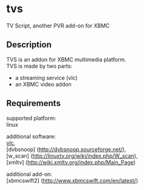 # tvs

TV Script, another PVR add-on for XBMC


## Description
TVS is an addon for XBMC multimedia platform.  
TVS is made by two parts:  
* a streaming service (vlc)  
* an XBMC video addon  


## Requirements

supported platform:   
linux  

additional software:  
[vlc](http://www.videolan.org/vlc/),   
[dvbsnoop] (http://dvbsnoop.sourceforge.net/),   
[w_scan] (http://linuxtv.org/wiki/index.php/W_scan),   
[xmltv] (http://wiki.xmltv.org/index.php/Main_Page)  

additional add-on:    
[xbmcswift2] (http://www.xbmcswift.com/en/latest/)  

